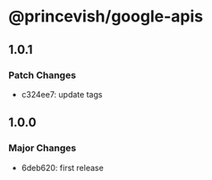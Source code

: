 # @princevish/google-apis

## 1.0.1

### Patch Changes

- c324ee7: update tags

## 1.0.0

### Major Changes

- 6deb620: first release
